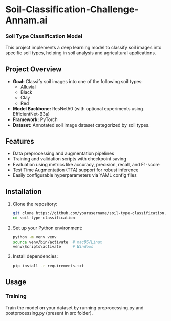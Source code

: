 # Soil-Classification-Challenge-Annam.ai

### Soil Type Classification Model

This project implements a deep learning model to classify soil images into specific soil types, helping in soil analysis and agricultural applications.

## Project Overview

- **Goal:** Classify soil images into one of the following soil types:
  - Alluvial
  - Black
  - Clay
  - Red
- **Model Backbone:** ResNet50 (with optional experiments using EfficientNet-B3a)
- **Framework:** PyTorch
- **Dataset:** Annotated soil image dataset categorized by soil types.

## Features

- Data preprocessing and augmentation pipelines
- Training and validation scripts with checkpoint saving
- Evaluation using metrics like accuracy, precision, recall, and F1-score
- Test Time Augmentation (TTA) support for robust inference
- Easily configurable hyperparameters via YAML config files

## Installation

1. Clone the repository:

    ```bash
    git clone https://github.com/yourusername/soil-type-classification.git
    cd soil-type-classification
    ```

2. Set up your Python environment:

    ```bash
    python -m venv venv
    source venv/bin/activate  # macOS/Linux
    venv\Scripts\activate     # Windows
    ```

3. Install dependencies:

    ```bash
    pip install -r requirements.txt
    ```

## Usage

### Training

Train the model on your dataset by running preprocessing.py and postprocessing.py (present in src folder).
